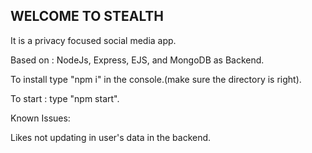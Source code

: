 ## WELCOME TO STEALTH

It is a privacy focused social media app.

Based on : NodeJs, Express, EJS, and MongoDB as Backend.

To install type "npm i" in the console.(make sure the directory is right).

To start : type "npm start".

Known Issues:

Likes not updating in user's data in the backend.